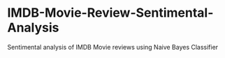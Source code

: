 # IMDB-Movie-Review-Sentimental-Analysis
Sentimental analysis of IMDB Movie reviews using Naive Bayes Classifier
